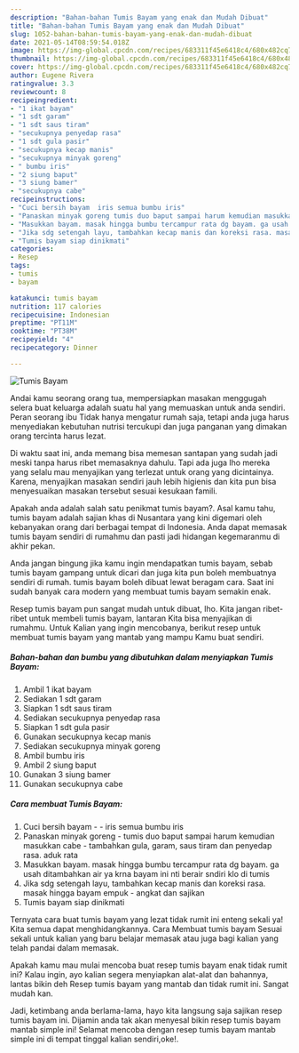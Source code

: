 ```yaml
---
description: "Bahan-bahan Tumis Bayam yang enak dan Mudah Dibuat"
title: "Bahan-bahan Tumis Bayam yang enak dan Mudah Dibuat"
slug: 1052-bahan-bahan-tumis-bayam-yang-enak-dan-mudah-dibuat
date: 2021-05-14T08:59:54.018Z
image: https://img-global.cpcdn.com/recipes/683311f45e6418c4/680x482cq70/tumis-bayam-foto-resep-utama.jpg
thumbnail: https://img-global.cpcdn.com/recipes/683311f45e6418c4/680x482cq70/tumis-bayam-foto-resep-utama.jpg
cover: https://img-global.cpcdn.com/recipes/683311f45e6418c4/680x482cq70/tumis-bayam-foto-resep-utama.jpg
author: Eugene Rivera
ratingvalue: 3.3
reviewcount: 8
recipeingredient:
- "1 ikat bayam"
- "1 sdt garam"
- "1 sdt saus tiram"
- "secukupnya penyedap rasa"
- "1 sdt gula pasir"
- "secukupnya kecap manis"
- "secukupnya minyak goreng"
- " bumbu iris"
- "2 siung baput"
- "3 siung bamer"
- "secukupnya cabe"
recipeinstructions:
- "Cuci bersih bayam  iris semua bumbu iris"
- "Panaskan minyak goreng tumis duo baput sampai harum kemudian masukkan cabe tambahkan gula, garam, saus tiram dan penyedap rasa. aduk rata"
- "Masukkan bayam. masak hingga bumbu tercampur rata dg bayam. ga usah ditambahkan air ya krna bayam ini nti berair sndiri klo di tumis"
- "Jika sdg setengah layu, tambahkan kecap manis dan koreksi rasa. masak hingga bayam empuk angkat dan sajikan"
- "Tumis bayam siap dinikmati"
categories:
- Resep
tags:
- tumis
- bayam

katakunci: tumis bayam 
nutrition: 117 calories
recipecuisine: Indonesian
preptime: "PT11M"
cooktime: "PT38M"
recipeyield: "4"
recipecategory: Dinner

---
```



![Tumis Bayam](https://img-global.cpcdn.com/recipes/683311f45e6418c4/680x482cq70/tumis-bayam-foto-resep-utama.jpg)

Andai kamu seorang orang tua, mempersiapkan masakan menggugah selera buat keluarga adalah suatu hal yang memuaskan untuk anda sendiri. Peran seorang ibu Tidak hanya mengatur rumah saja, tetapi anda juga harus menyediakan kebutuhan nutrisi tercukupi dan juga panganan yang dimakan orang tercinta harus lezat.

Di waktu  saat ini, anda memang bisa memesan santapan yang sudah jadi meski tanpa harus ribet memasaknya dahulu. Tapi ada juga lho mereka yang selalu mau menyajikan yang terlezat untuk orang yang dicintainya. Karena, menyajikan masakan sendiri jauh lebih higienis dan kita pun bisa menyesuaikan masakan tersebut sesuai kesukaan famili. 



Apakah anda adalah salah satu penikmat tumis bayam?. Asal kamu tahu, tumis bayam adalah sajian khas di Nusantara yang kini digemari oleh kebanyakan orang dari berbagai tempat di Indonesia. Anda dapat memasak tumis bayam sendiri di rumahmu dan pasti jadi hidangan kegemaranmu di akhir pekan.

Anda jangan bingung jika kamu ingin mendapatkan tumis bayam, sebab tumis bayam gampang untuk dicari dan juga kita pun boleh membuatnya sendiri di rumah. tumis bayam boleh dibuat lewat beragam cara. Saat ini sudah banyak cara modern yang membuat tumis bayam semakin enak.

Resep tumis bayam pun sangat mudah untuk dibuat, lho. Kita jangan ribet-ribet untuk membeli tumis bayam, lantaran Kita bisa menyajikan di rumahmu. Untuk Kalian yang ingin mencobanya, berikut resep untuk membuat tumis bayam yang mantab yang mampu Kamu buat sendiri.

<!--inarticleads1-->

##### Bahan-bahan dan bumbu yang dibutuhkan dalam menyiapkan Tumis Bayam:

1. Ambil 1 ikat bayam
1. Sediakan 1 sdt garam
1. Siapkan 1 sdt saus tiram
1. Sediakan secukupnya penyedap rasa
1. Siapkan 1 sdt gula pasir
1. Gunakan secukupnya kecap manis
1. Sediakan secukupnya minyak goreng
1. Ambil  bumbu iris
1. Ambil 2 siung baput
1. Gunakan 3 siung bamer
1. Gunakan secukupnya cabe




<!--inarticleads2-->

##### Cara membuat Tumis Bayam:

1. Cuci bersih bayam -  - iris semua bumbu iris
1. Panaskan minyak goreng - tumis duo baput sampai harum kemudian masukkan cabe - tambahkan gula, garam, saus tiram dan penyedap rasa. aduk rata
1. Masukkan bayam. masak hingga bumbu tercampur rata dg bayam. ga usah ditambahkan air ya krna bayam ini nti berair sndiri klo di tumis
1. Jika sdg setengah layu, tambahkan kecap manis dan koreksi rasa. masak hingga bayam empuk - angkat dan sajikan
1. Tumis bayam siap dinikmati




Ternyata cara buat tumis bayam yang lezat tidak rumit ini enteng sekali ya! Kita semua dapat menghidangkannya. Cara Membuat tumis bayam Sesuai sekali untuk kalian yang baru belajar memasak atau juga bagi kalian yang telah pandai dalam memasak.

Apakah kamu mau mulai mencoba buat resep tumis bayam enak tidak rumit ini? Kalau ingin, ayo kalian segera menyiapkan alat-alat dan bahannya, lantas bikin deh Resep tumis bayam yang mantab dan tidak rumit ini. Sangat mudah kan. 

Jadi, ketimbang anda berlama-lama, hayo kita langsung saja sajikan resep tumis bayam ini. Dijamin anda tak akan menyesal bikin resep tumis bayam mantab simple ini! Selamat mencoba dengan resep tumis bayam mantab simple ini di tempat tinggal kalian sendiri,oke!.

